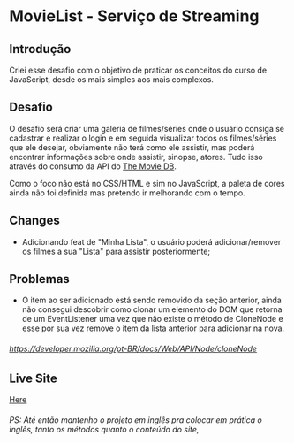 # MovieList - Serviço de Streaming

 ## **Introdução**

Criei esse desafio com o objetivo de praticar os conceitos do curso de JavaScript, desde os mais simples aos mais complexos.

## **Desafio**

O desafio será criar uma galeria de filmes/séries onde o usuário consiga se cadastrar e realizar o login e em seguida visualizar todos os filmes/séries que ele desejar, obviamente não terá como ele assistir, mas poderá encontrar informações sobre onde assistir, sinopse, atores. Tudo isso através do consumo da API do [The Movie DB](https://developers.themoviedb.org/3/getting-started/introduction).

Como o foco não está no CSS/HTML e sim no JavaScript, a paleta de cores ainda não foi definida mas pretendo ir melhorando com o tempo.

## **Changes**

* Adicionando feat de "Minha Lista", o usuário poderá adicionar/remover os filmes a sua "Lista" para assistir posteriormente;

## **Problemas**

* O item ao ser adicionado está sendo removido da seção anterior, ainda não consegui descobrir como clonar um elemento do DOM que retorna de um EventListener uma vez que não existe o método de CloneNode e esse por sua vez remove o item da lista anterior para adicionar na nova.

###### https://developer.mozilla.org/pt-BR/docs/Web/API/Node/cloneNode

## **Live Site**

[Here](https://mbarbosasan.github.io/movieListFinal/)

###### PS: Até então mantenho o projeto em inglês pra colocar em prática o inglês, tanto os métodos quanto o conteúdo do site, 